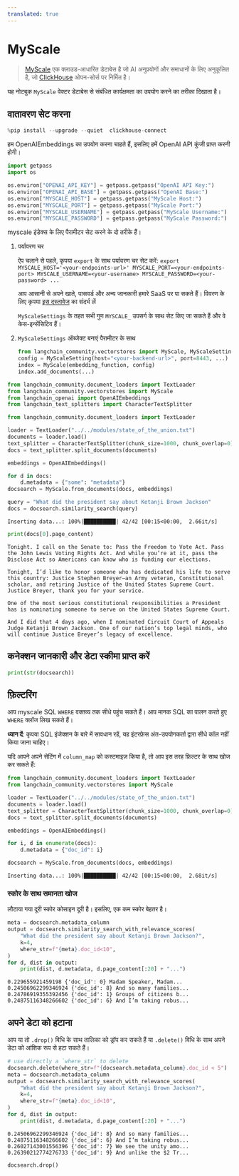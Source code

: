 ```yaml
---
translated: true
---
```


# MyScale

>[MyScale](https://docs.myscale.com/en/overview/) एक क्लाउड-आधारित डेटाबेस है जो AI अनुप्रयोगों और समाधानों के लिए अनुकूलित है, जो [ClickHouse](https://github.com/ClickHouse/ClickHouse) ओपन-सोर्स पर निर्मित है।

यह नोटबुक `MyScale` वेक्टर डेटाबेस से संबंधित कार्यक्षमता का उपयोग करने का तरीका दिखाता है।

## वातावरण सेट करना

```python
%pip install --upgrade --quiet  clickhouse-connect
```

हम OpenAIEmbeddings का उपयोग करना चाहते हैं, इसलिए हमें OpenAI API कुंजी प्राप्त करनी होगी।

```python
import getpass
import os

os.environ["OPENAI_API_KEY"] = getpass.getpass("OpenAI API Key:")
os.environ["OPENAI_API_BASE"] = getpass.getpass("OpenAI Base:")
os.environ["MYSCALE_HOST"] = getpass.getpass("MyScale Host:")
os.environ["MYSCALE_PORT"] = getpass.getpass("MyScale Port:")
os.environ["MYSCALE_USERNAME"] = getpass.getpass("MyScale Username:")
os.environ["MYSCALE_PASSWORD"] = getpass.getpass("MyScale Password:")
```

myscale इंडेक्स के लिए पैरामीटर सेट करने के दो तरीके हैं।

1. पर्यावरण चर

    ऐप चलाने से पहले, कृपया `export` के साथ पर्यावरण चर सेट करें:
    `export MYSCALE_HOST='<your-endpoints-url>' MYSCALE_PORT=<your-endpoints-port> MYSCALE_USERNAME=<your-username> MYSCALE_PASSWORD=<your-password> ...`

    आप आसानी से अपने खाते, पासवर्ड और अन्य जानकारी हमारे SaaS पर पा सकते हैं। विवरण के लिए कृपया [इस दस्तावेज](https://docs.myscale.com/en/cluster-management/) का संदर्भ लें

    `MyScaleSettings` के तहत सभी गुण `MYSCALE_` उपसर्ग के साथ सेट किए जा सकते हैं और वे केस-इन्सेंसिटिव हैं।

2. `MyScaleSettings` ऑब्जेक्ट बनाएं पैरामीटर के साथ

    ```python
    from langchain_community.vectorstores import MyScale, MyScaleSettings
    config = MyScaleSetting(host="<your-backend-url>", port=8443, ...)
    index = MyScale(embedding_function, config)
    index.add_documents(...)
    ```

```python
from langchain_community.document_loaders import TextLoader
from langchain_community.vectorstores import MyScale
from langchain_openai import OpenAIEmbeddings
from langchain_text_splitters import CharacterTextSplitter
```

```python
from langchain_community.document_loaders import TextLoader

loader = TextLoader("../../modules/state_of_the_union.txt")
documents = loader.load()
text_splitter = CharacterTextSplitter(chunk_size=1000, chunk_overlap=0)
docs = text_splitter.split_documents(documents)

embeddings = OpenAIEmbeddings()
```

```python
for d in docs:
    d.metadata = {"some": "metadata"}
docsearch = MyScale.from_documents(docs, embeddings)

query = "What did the president say about Ketanji Brown Jackson"
docs = docsearch.similarity_search(query)
```

```output
Inserting data...: 100%|██████████| 42/42 [00:15<00:00,  2.66it/s]
```

```python
print(docs[0].page_content)
```

```output
Tonight. I call on the Senate to: Pass the Freedom to Vote Act. Pass the John Lewis Voting Rights Act. And while you’re at it, pass the Disclose Act so Americans can know who is funding our elections.

Tonight, I’d like to honor someone who has dedicated his life to serve this country: Justice Stephen Breyer—an Army veteran, Constitutional scholar, and retiring Justice of the United States Supreme Court. Justice Breyer, thank you for your service.

One of the most serious constitutional responsibilities a President has is nominating someone to serve on the United States Supreme Court.

And I did that 4 days ago, when I nominated Circuit Court of Appeals Judge Ketanji Brown Jackson. One of our nation’s top legal minds, who will continue Justice Breyer’s legacy of excellence.
```

## कनेक्शन जानकारी और डेटा स्कीमा प्राप्त करें

```python
print(str(docsearch))
```

## फ़िल्टरिंग

आप myscale SQL `WHERE` वक्तव्य तक सीधे पहुंच सकते हैं। आप मानक SQL का पालन करते हुए `WHERE` क्लॉज लिख सकते हैं।

**ध्यान दें**: कृपया SQL इंजेक्शन के बारे में सावधान रहें, यह इंटरफ़ेस अंत-उपयोगकर्ता द्वारा सीधे कॉल नहीं किया जाना चाहिए।

यदि आपने अपने सेटिंग में `column_map` को कस्टमाइज़ किया है, तो आप इस तरह फ़िल्टर के साथ खोज कर सकते हैं:

```python
from langchain_community.document_loaders import TextLoader
from langchain_community.vectorstores import MyScale

loader = TextLoader("../../modules/state_of_the_union.txt")
documents = loader.load()
text_splitter = CharacterTextSplitter(chunk_size=1000, chunk_overlap=0)
docs = text_splitter.split_documents(documents)

embeddings = OpenAIEmbeddings()

for i, d in enumerate(docs):
    d.metadata = {"doc_id": i}

docsearch = MyScale.from_documents(docs, embeddings)
```

```output
Inserting data...: 100%|██████████| 42/42 [00:15<00:00,  2.68it/s]
```

### स्कोर के साथ समानता खोज

लौटाया गया दूरी स्कोर कोसाइन दूरी है। इसलिए, एक कम स्कोर बेहतर है।

```python
meta = docsearch.metadata_column
output = docsearch.similarity_search_with_relevance_scores(
    "What did the president say about Ketanji Brown Jackson?",
    k=4,
    where_str=f"{meta}.doc_id<10",
)
for d, dist in output:
    print(dist, d.metadata, d.page_content[:20] + "...")
```

```output
0.229655921459198 {'doc_id': 0} Madam Speaker, Madam...
0.24506962299346924 {'doc_id': 8} And so many families...
0.24786919355392456 {'doc_id': 1} Groups of citizens b...
0.24875116348266602 {'doc_id': 6} And I’m taking robus...
```

## अपने डेटा को हटाना

आप या तो `.drop()` विधि के साथ तालिका को ड्रॉप कर सकते हैं या `.delete()` विधि के साथ अपने डेटा को आंशिक रूप से हटा सकते हैं।

```python
# use directly a `where_str` to delete
docsearch.delete(where_str=f"{docsearch.metadata_column}.doc_id < 5")
meta = docsearch.metadata_column
output = docsearch.similarity_search_with_relevance_scores(
    "What did the president say about Ketanji Brown Jackson?",
    k=4,
    where_str=f"{meta}.doc_id<10",
)
for d, dist in output:
    print(dist, d.metadata, d.page_content[:20] + "...")
```

```output
0.24506962299346924 {'doc_id': 8} And so many families...
0.24875116348266602 {'doc_id': 6} And I’m taking robus...
0.26027143001556396 {'doc_id': 7} We see the unity amo...
0.26390212774276733 {'doc_id': 9} And unlike the $2 Tr...
```

```python
docsearch.drop()
```
